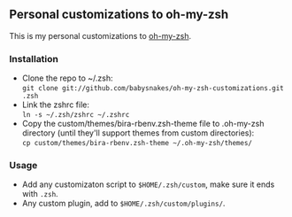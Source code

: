 ## Personal customizations to oh-my-zsh

This is my personal customizations to
[oh-my-zsh](https://github.com/robbyrussell/oh-my-zsh).

### Installation

* Clone the repo to ~/.zsh:  
  `git clone git://github.com/babysnakes/oh-my-zsh-customizations.git
.zsh`
* Link the zshrc file:  
  `ln -s ~/.zsh/zshrc ~/.zshrc`
* Copy the custom/themes/bira-rbenv.zsh-theme file to .oh-my-zsh
  directory (until they'll support themes from custom directories):  
  `cp custom/themes/bira-rbenv.zsh-theme ~/.oh-my-zsh/themes/`

### Usage

* Add any customizaton script to `$HOME/.zsh/custom`, make sure it ends
  with `.zsh`.
* Any custom plugin, add to `$HOME/.zsh/custom/plugins/`.
